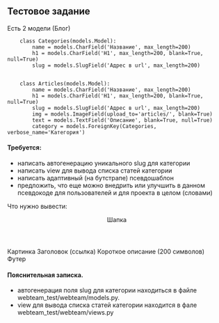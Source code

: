 ## Тестовое задание
 Есть 2 модели (Блог)


        class Categories(models.Model):
            name = models.CharField('Название', max_length=200)
            h1 = models.CharField('H1', max_length=200, blank=True, null=True)
            slug = models.SlugField('Адрес в url', max_length=200)


        class Articles(models.Model):
            name = models.CharField('Название', max_length=200)
            h1 = models.CharField('H1', max_length=200, blank=True, null=True)
            slug = models.SlugField('Адрес в url', max_length=200)
            img = models.ImageField(upload_to='articles/', blank=True)
            text = models.TextField('Описание', blank=True, null=True)
            category = models.ForeignKey(Categories, verbose_name='Категория')

#### Требуется:
- написать автогенерацию уникального slug для категории
- написать view для вывода списка статей категории
- написать адаптивный (на бутстрапе) псевдошаблон
- предложить, что еще можно внедрить или улучшить в данном псевдокоде для пользователей и для проекта в целом (словами)

Что нужно вывести:
<header>Шапка</header><div class=`container`>
Картинка
Заголовок (ссылка)
Короткое описание (200 символов)
</div><footer>Футер</footer>

#### Пояснительная записка.
- автогенерация поля slug для категории находиться в файле webteam_test/webteam/models.py.
- view для вывода списка статей категории находится в фале webteam_test/webteam/views.py